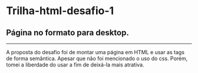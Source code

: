 # Trilha-html-desafio-1
## Página no formato para desktop.

---
 A proposta do desafio foi de montar  uma página em HTML e usar as tags de forma semântica. Apesar que não foi mencionado o uso do css. Porém, tomei a liberdade do usar a fim de deixá-la mais atrativa. 



 
